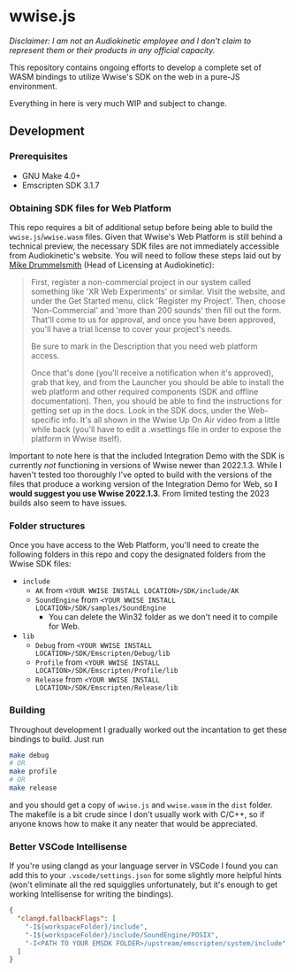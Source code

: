 # wwise.js

*Disclaimer: I am not an Audiokinetic employee and I don't claim to represent them or their products in any official capacity.*

This repository contains ongoing efforts to develop a complete set of WASM bindings to utilize Wwise's SDK on the web in a pure-JS environment.

Everything in here is very much WIP and subject to change.

## Development

### Prerequisites

- GNU Make 4.0+
- Emscripten SDK 3.1.7

### Obtaining SDK files for Web Platform

This repo requires a bit of additional setup before being able to build the `wwise.js`/`wwise.wasm` files. Given that Wwise's Web Platform is still behind a technical preview, the necessary SDK files are not immediately accessible from Audiokinetic's website. You will need to follow these steps laid out by [Mike Drummelsmith](mailto:mdrummelsmith@audiokinetic.com) (Head of Licensing at Audiokinetic):
  > First, register a non-commercial project in our system called something like 'XR Web Experiments' or similar.  Visit the website, and under the Get Started menu, click 'Register my Project'.  Then, choose 'Non-Commercial' and 'more than 200 sounds' then fill out the form.  That'll come to us for approval, and once you have been approved, you'll have a trial license to cover your project's needs.
  >
  > Be sure to mark in the Description that you need web platform access.
  >
  > Once that's done (you'll receive a notification when it's approved), grab that key, and from the Launcher you should be able to install the web platform and other required components (SDK and offline documentation).  Then, you should be able to find the instructions for getting set up in the docs.  Look in the SDK docs, under the Web-specific info.  It's all shown in the Wwise Up On Air video from a little while back (you'll have to edit a .wsettings file in order to expose the platform in Wwise itself).

Important to note here is that the included Integration Demo with the SDK is currently *not* functioning in versions of Wwise newer than 2022.1.3. While I haven't tested too thoroughly I've opted to build with the versions of the files that produce a working version of the Integration Demo for Web, so **I would suggest you use Wwise 2022.1.3**. From limited testing the 2023 builds also seem to have issues.

### Folder structures

Once you have access to the Web Platform, you'll need to create the following folders in this repo and copy the designated folders from the Wwise SDK files:

- `include`
  - `AK` from `<YOUR WWISE INSTALL LOCATION>/SDK/include/AK`
  - `SoundEngine` from `<YOUR WWISE INSTALL LOCATION>/SDK/samples/SoundEngine`
    - You can delete the Win32 folder as we don't need it to compile for Web.
- `lib`
  - `Debug` from `<YOUR WWISE INSTALL LOCATION>/SDK/Emscripten/Debug/lib`
  - `Profile` from `<YOUR WWISE INSTALL LOCATION>/SDK/Emscripten/Profile/lib`
  - `Release` from `<YOUR WWISE INSTALL LOCATION>/SDK/Emscripten/Release/lib`

### Building

Throughout development I gradually worked out the incantation to get these bindings to build. Just run

```sh
make debug
# OR
make profile
# OR
make release
```

and you should get a copy of `wwise.js` and `wwise.wasm` in the `dist` folder. The makefile is a bit crude since I don't usually work with C/C++, so if anyone knows how to make it any neater that would be appreciated.

### Better VSCode Intellisense

If you're using clangd as your language server in VSCode I found you can add this to your `.vscode/settings.json` for some slightly more helpful hints (won't eliminate all the red squigglies unfortunately, but it's enough to get working Intellisense for writing the bindings).

```json
{
  "clangd.fallbackFlags": [
    "-I${workspaceFolder}/include",
    "-I${workspaceFolder}/include/SoundEngine/POSIX",
    "-I<PATH TO YOUR EMSDK FOLDER>/upstream/emscripten/system/include"
  ]
}
```
